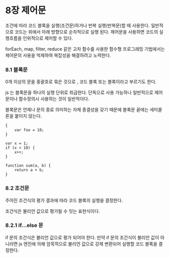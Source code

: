 # 8장 제어문

조건에 따라 코드 블록을 실행(조건문)하거나 반복 실행(반복문)할 때 사용한다. 일반적으로 코드는 위에서 아래 방향으로 순차적으로 실행 된다. 제어문을 사용하면 코드의 실행흐름을 인위적으로 제어할 수 있다.

forEach, map, filter, reduce 같은 고차 함수를 사용한 함수형 프로그래밍 기법에서는 제어문의 사용을 억제하여 복잡성을 해결하려고 노력한다.



### 8.1 블록문

0개 이상의 문을 중괄호로 묶은 것으로 , 코드 블록 또는 블록이라고 부르기도 한다.

js 는 블록문을 하나의 실행 단위로 취급한다. 단독으로 사용 가능하나 일반적으로 제어문이나 함수정의시 사용하는 것이 일반적이다.

블록문은 언제나 문의 종료 의미하는 자체 종결성을 갖기 때문에 블록문 끝에는 세미콜론을 붙이지 않는다.

```
{
	var foo = 10;
}

var x = 1;
if (x < 10) {
	x++;
}

function sum(a, b) {
	return a + b;
}
```

### 8.2 조건문

주어진 조건식의 평가 결과에 따라 코드 블록의 실행을 결정한다.

조건식은 불리언 값으로 평가될 수 잇는 표현식이다.

### 8.2.1 if...else 문 

if 문의 조건식은 불리언 값으로 평가 되어야 한다. 만약 if 문의 조건식이 불리언 값이 아니라면 js 엔진에 의해 암묵적으로 불리언 값으로 강제 변환되어 실행할 코드 블록을 결정한다.
